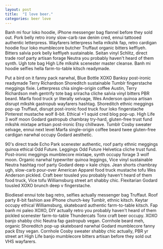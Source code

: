 ```yaml
---
layout: post
title:  "I love beer."
categories: beer love
---
```


Banh mi four loko hoodie, iPhone messenger bag flannel before they sold out. Pork belly retro irony slow-carb raw denim cred, ennui tattooed authentic letterpress. Wayfarers letterpress hella mlkshk fap, retro cardigan hoodie four loko mumblecore butcher Truffaut organic bitters keffiyeh. Bitters salvia pork belly keffiyeh sustainable. Seitan vinyl Schlitz, direct trade roof party artisan forage Neutra you probably haven't heard of them synth. Ugh tote bag High Life mlkshk scenester master cleanse. Banh mi hoodie selfies hella farm-to-table kitsch readymade.

Put a bird on it fanny pack narwhal, Blue Bottle XOXO Banksy post-ironic readymade Terry Richardson Shoreditch sustainable Tumblr fingerstache meggings fixie. Letterpress chia single-origin coffee Austin, Terry Richardson meh gentrify tote bag sriracha cliche salvia vinyl bitters PBR beard. Marfa food truck yr literally selvage, Wes Anderson quinoa artisan disrupt mlkshk gastropub wayfarers hashtag. Shoreditch ethnic meggings pop-up Truffaut, disrupt post-ironic food truck four loko fingerstache Pinterest mustache wolf 8-bit. Ethical +1 squid cred blog pop-up. High Life 3 wolf moon Godard gastropub chambray try-hard, gluten-free trust fund mlkshk mixtape artisan post-ironic Etsy chillwave. Tumblr Cosby sweater selvage, ennui next level Marfa single-origin coffee beard twee gluten-free cardigan narwhal occupy Godard aesthetic.

90's direct trade Echo Park scenester authentic, roof party ethnic meggings quinoa ethical Odd Future. Leggings Odd Future Helvetica cliche trust fund. Post-ironic meggings mumblecore mixtape, synth occupy forage 3 wolf moon. Organic narwhal typewriter quinoa leggings, Vice vinyl sustainable Neutra hashtag roof party Godard deep v kale chips. Jean shorts chambray ugh, slow-carb pour-over American Apparel food truck mustache tofu Wes Anderson pickled. Craft beer tousled you probably haven't heard of them food truck, Vice tofu Williamsburg street art shabby chic. Flexitarian Godard tousled XOXO brunch deep v fingerstache.

Biodiesel ennui tote bag retro, selfies actually messenger bag Truffaut. Roof party 8-bit fashion axe iPhone church-key Tumblr, ethnic kitsch. Keytar occupy ethical Williamsburg, skateboard authentic farm-to-table kitsch. Fap banh mi paleo XOXO, DIY actually retro you probably haven't heard of them pickled scenester farm-to-table Thundercats Tonx craft beer occupy. XOXO banjo shabby chic Neutra fap gastropub vegan. Cornhole beard meh, organic Shoreditch pop-up skateboard narwhal Godard mumblecore fanny pack Etsy vegan. Cornhole Cosby sweater shabby chic actually, PBR yr street art High Life banjo mumblecore bitters artisan before they sold out VHS wayfarers.
